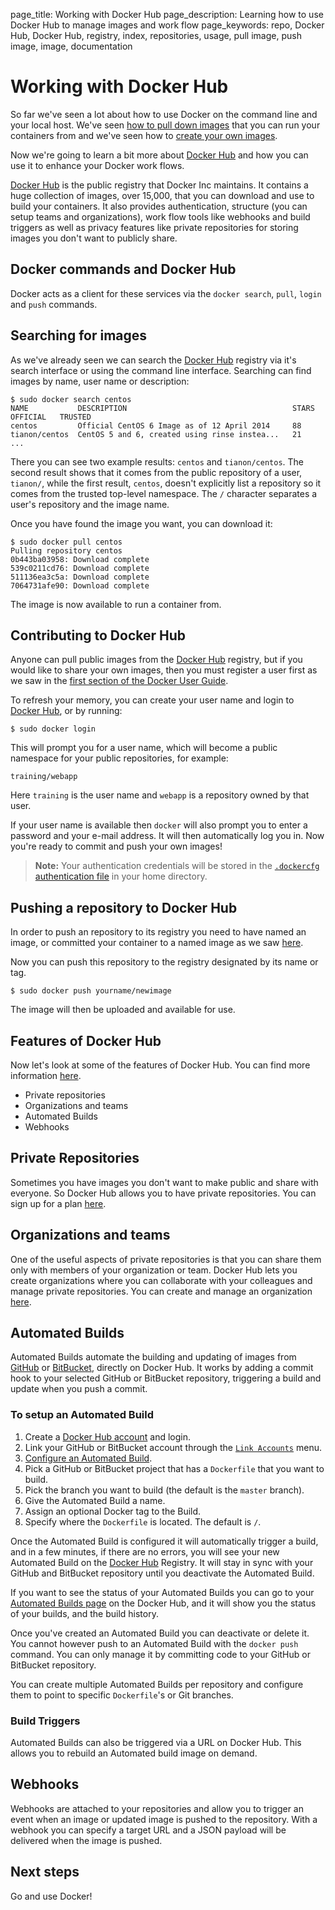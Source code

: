 page_title: Working with Docker Hub
page_description: Learning how to use Docker Hub to manage images and work flow
page_keywords: repo, Docker Hub, Docker Hub, registry, index, repositories, usage, pull image, push image, image, documentation

# Working with Docker Hub

So far we've seen a lot about how to use Docker on the command line and
your local host. We've seen [how to pull down
images](/userguide/usingdocker/) that you can run your containers from
and we've seen how to [create your own images](/userguide/dockerimages).

Now we're going to learn a bit more about
[Docker Hub](https://hub.docker.com) and how you can use it to enhance
your Docker work flows.

[Docker Hub](https://hub.docker.com) is the public registry that Docker
Inc maintains. It contains a huge collection of images, over 15,000,
that you can download and use to build your containers. It also provides
authentication, structure (you can setup teams and organizations), work
flow tools like webhooks and build triggers as well as privacy features
like private repositories for storing images you don't want to publicly
share.

## Docker commands and Docker Hub

Docker acts as a client for these services via the `docker search`,
`pull`, `login` and `push` commands.

## Searching for images

As we've already seen we can search the
[Docker Hub](https://hub.docker.com) registry via it's search interface
or using the command line interface. Searching can find images by name,
user name or description:

    $ sudo docker search centos
    NAME           DESCRIPTION                                     STARS     OFFICIAL   TRUSTED
    centos         Official CentOS 6 Image as of 12 April 2014     88
    tianon/centos  CentOS 5 and 6, created using rinse instea...   21
    ...

There you can see two example results: `centos` and
`tianon/centos`. The second result shows that it comes from
the public repository of a user, `tianon/`, while the first result,
`centos`, doesn't explicitly list a repository so it comes from the
trusted top-level namespace. The `/` character separates a user's
repository and the image name.

Once you have found the image you want, you can download it:

    $ sudo docker pull centos
    Pulling repository centos
    0b443ba03958: Download complete
    539c0211cd76: Download complete
    511136ea3c5a: Download complete
    7064731afe90: Download complete

The image is now available to run a container from.

## Contributing to Docker Hub

Anyone can pull public images from the [Docker Hub](https://hub.docker.com)
registry, but if you would like to share your own images, then you must
register a user first as we saw in the [first section of the Docker User
Guide](/userguide/dockerhub/).

To refresh your memory, you can create your user name and login to
[Docker Hub](https://hub.docker.com/account/signup/), or by running:

    $ sudo docker login

This will prompt you for a user name, which will become a public
namespace for your public repositories, for example:

    training/webapp

Here `training` is the user name and `webapp` is a repository owned by
that user.

If your user name is available then `docker` will also prompt you to
enter a password and your e-mail address. It will then automatically log
you in. Now you're ready to commit and push your own images!

> **Note:**
> Your authentication credentials will be stored in the [`.dockercfg`
> authentication file](#authentication-file) in your home directory.

## Pushing a repository to Docker Hub

In order to push an repository to its registry you need to have named an image,
or committed your container to a named image as we saw
[here](/userguide/dockerimages).

Now you can push this repository to the registry designated by its name
or tag.

    $ sudo docker push yourname/newimage

The image will then be uploaded and available for use.

## Features of Docker Hub

Now let's look at some of the features of Docker Hub. You can find more
information [here](/docker-io/).

* Private repositories
* Organizations and teams
* Automated Builds
* Webhooks

## Private Repositories

Sometimes you have images you don't want to make public and share with
everyone. So Docker Hub allows you to have private repositories. You can
sign up for a plan [here](https://registry.hub.docker.com/plans/).

## Organizations and teams

One of the useful aspects of private repositories is that you can share
them only with members of your organization or team. Docker Hub lets you
create organizations where you can collaborate with your colleagues and
manage private repositories. You can create and manage an organization
[here](https://registry.hub.docker.com/account/organizations/).

## Automated Builds

Automated Builds automate the building and updating of images from [GitHub](https://www.github.com)
or [BitBucket](http://bitbucket.com), directly on Docker Hub. It works by adding a commit hook to
your selected GitHub or BitBucket repository, triggering a build and update when you push a
commit.

### To setup an Automated Build

1.  Create a [Docker Hub account](https://hub.docker.com/) and login.
2.  Link your GitHub or BitBucket account through the [`Link Accounts`](https://registry.hub.docker.com/account/accounts/) menu.
3.  [Configure an Automated Build](https://registry.hub.docker.com/builds/).
4.  Pick a GitHub or BitBucket project that has a `Dockerfile` that you want to build.
5.  Pick the branch you want to build (the default is the `master` branch).
6.  Give the Automated Build a name.
7.  Assign an optional Docker tag to the Build.
8.  Specify where the `Dockerfile` is located. The default is `/`.

Once the Automated Build is configured it will automatically trigger a
build, and in a few minutes, if there are no errors, you will see your
new Automated Build on the [Docker Hub](https://hub.docker.com) Registry.
It will stay in sync with your GitHub and BitBucket repository until you
deactivate the Automated Build.

If you want to see the status of your Automated Builds you can go to your
[Automated Builds page](https://registry.hub.docker.io/builds/) on the Docker Hub,
and it will show you the status of your builds, and the build history.

Once you've created an Automated Build you can deactivate or delete it. You
cannot however push to an Automated Build with the `docker push` command.
You can only manage it by committing code to your GitHub or BitBucket
repository.

You can create multiple Automated Builds per repository and configure them
to point to specific `Dockerfile`'s or Git branches.

### Build Triggers

Automated Builds can also be triggered via a URL on Docker Hub. This
allows you to rebuild an Automated build image on demand.

## Webhooks

Webhooks are attached to your repositories and allow you to trigger an
event when an image or updated image is pushed to the repository. With
a webhook you can specify a target URL and a JSON payload will be
delivered when the image is pushed.

## Next steps

Go and use Docker!


